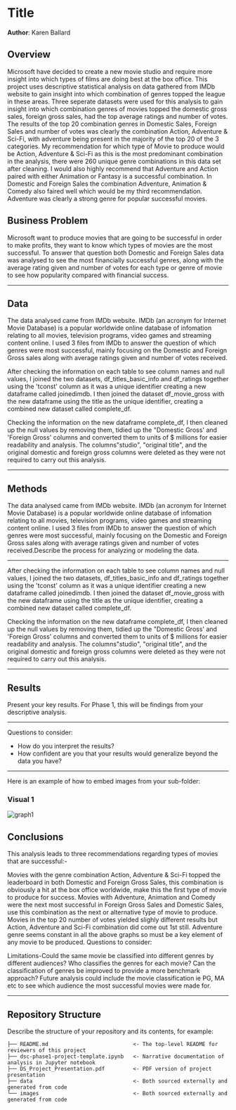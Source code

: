 # Title

**Author**: Karen Ballard

## Overview

Microsoft have decided to create a new movie studio and require more insight into which types of films are doing best at the box office. This project uses descriptive statistical analysis on data gathered from IMDb website to gain insight into which combination of genres topped the league in these areas. Three seperate datasets were used for this analysis to gain insight into which combination genres of movies topped the domestic gross sales, foreign gross sales, had the top average ratings and number of votes. The results of the top 20 combination genres in Domestic Sales, Foreign Sales and number of votes was clearly the combination Action, Adventure & Sci-Fi, with adventure being present in the majority of the top 20 of the 3 categories. My recommendation for which type of Movie to produce would be Action, Adventure & Sci-Fi as this is the most predominant combination in the analysis, there were 260 unique genre combinations in this data set after cleaning. I would also highly recommend that Adventure and Action paired with either Animation or Fantasy is a successful combination. In Domestic and Foreign Sales the combination Adventure, Animation & Comedy also faired well which would be my third recommendation. Adventure was clearly a strong genre for popular successful movies.

## Business Problem

Microsoft want to produce movies that are going to be successful in order to make profits, they want to know which types of movies are the most successful. To answer that question both Domestic and Foreign Sales data was analysed to see the most financially successful genres, along with the average rating given and number of votes for each type or genre of movie to see how popularity compared with financial success.


***

## Data

The data analysed came from IMDb website. IMDb (an acronym for Internet Movie Database) is a popular worldwide online database of infomation relating to all movies, television programs, video games and streaming content online. I used 3 files from IMDb to answer the question of which genres were most successful, mainly focusing on the Domestic and Foreign Gross sales along with average ratings given and number of votes received.

After checking the information on each table to see column names and null values, I joined the two datasets, df_titles_basic_info and df_ratings together using the 'tconst' column as it was a unique identifier creating a new dataframe called joinedimdb. I then joined the dataset df_movie_gross with the new dataframe using the title as the unique identifier, creating a combined new dataset called complete_df.

Checking the information on the new dataframe complete_df, I then cleaned up the null values by removing them, tidied up the "Domestic Gross' and 'Foreign Gross' columns and converted them to units of $ millions for easier readability and analysis. The columns"studio", "original title", and the original domestic and foreign gross columns were deleted as they were not required to carry out this analysis.
***

## Methods

The data analysed came from IMDb website. IMDb (an acronym for Internet Movie Database) is a popular worldwide online database of infomation relating to all movies, television programs, video games and streaming content online. I used 3 files from IMDb to answer the question of which genres were most successful, mainly focusing on the Domestic and Foreign Gross sales along with average ratings given and number of votes received.Describe the process for analyzing or modeling the data.

***
After checking the information on each table to see column names and null values, I joined the two datasets, df_titles_basic_info and df_ratings together using the 'tconst' column as it was a unique identifier creating a new dataframe called joinedimdb. I then joined the dataset df_movie_gross with the new dataframe using the title as the unique identifier, creating a combined new dataset called complete_df.

Checking the information on the new dataframe complete_df, I then cleaned up the null values by removing them, tidied up the "Domestic Gross' and 'Foreign Gross' columns and converted them to units of $ millions for easier readability and analysis. The columns"studio", "original title", and the original domestic and foreign gross columns were deleted as they were not required to carry out this analysis.
***

## Results

Present your key results. For Phase 1, this will be findings from your descriptive analysis.

***
Questions to consider:
* How do you interpret the results?
* How confident are you that your results would generalize beyond the data you have?
***

Here is an example of how to embed images from your sub-folder:

### Visual 1
![graph1](./images/viz1.png)

## Conclusions

This analysis leads to three recommendations regarding types of movies that are successful:-

Movies with the genre combination Action, Adventure & Sci-Fi topped the leaderboard in both Domestic and Foreign Gross Sales, this combination is obviously a hit at the box office worldwide, make this the first type of movie to produce for success.
Movies with Adventure, Animation and Comedy were the next most successful in Foreign Gross Sales and Domestic Sales, use this combination as the next or alternative type of movie to produce.
Movies in the top 20 number of votes yielded slighly different results but Action, Adventure and Sci-Fi combination did come out 1st still.
Adventure genre seems constant in all the above graphs so must be a key element of any movie to be produced.
Questions to consider:

Limitations-Could the same movie be classified into different genres by different audiences? Who classifies the genres for each movie? Can the classification of genres be improved to provide a more benchmark approach?
Future analysis could include the movie classification ie PG, MA etc to see which audience the most successful movies were made for.
***





## Repository Structure

Describe the structure of your repository and its contents, for example:

```
├── README.md                           <- The top-level README for reviewers of this project
├── dsc-phase1-project-template.ipynb   <- Narrative documentation of analysis in Jupyter notebook
├── DS_Project_Presentation.pdf         <- PDF version of project presentation
├── data                                <- Both sourced externally and generated from code
└── images                              <- Both sourced externally and generated from code
```
